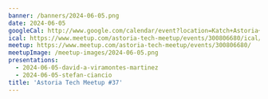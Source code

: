 ```yaml
---
banner: /banners/2024-06-05.png
date: 2024-06-05
googleCal: http://www.google.com/calendar/event?location=Katch+Astoria+-+31-19+Newtown+Ave+-+Queens%2C+NY%2C+us&action=TEMPLATE&sprop=name%3AAstoria+Tech+Meetup&sprop=website%3Ahttps%3A%2F%2Fwww.meetup.com%2Fastoria-tech-meetup%2Fevents%2F300806680&details=For+full+details%2C+including+the+address%2C+and+to+RSVP+see%3A+https%3A%2F%2Fwww.meetup.com%2Fastoria-tech-meetup%2Fevents%2F300806680%0A%0A&text=Astoria+Tech+Meetup+%2337&dates=20240605T230000Z%2F20240606T020000Z
ical: https://www.meetup.com/astoria-tech-meetup/events/300806680/ical/Astoria+Tech+Meetup+%252337.ics
meetup: https://www.meetup.com/astoria-tech-meetup/events/300806680/
meetupImage: /meetup-images/2024-06-05.png
presentations:
  - 2024-06-05-david-a-viramontes-martinez
  - 2024-06-05-stefan-ciancio
title: 'Astoria Tech Meetup #37'
---
```

